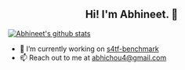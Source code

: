 <h2 align="center">Hi! I'm Abhineet. 👋</h2>
<!--
**abhichou4/abhichou 4** is a ✨ _special_ ✨ repository because its `README.md` (this file) appears on your GitHub profile.-->

[![Abhineet's github stats](https://github-readme-stats.vercel.app/api?username=abhichou4&show_icons=true&theme=dark)](https://github.com/abhichou4/abhichou4)


- 🔭 I’m currently working on [s4tf-benchmark](https://github.com/abhichou4/s4tf-benchmark)
- 📫 Reach out to me at [abhichou4@gmail.com](mailto:abhichou4@gmail.com)
